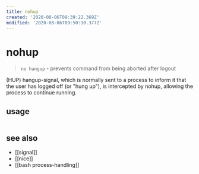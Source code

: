 ```yaml
---
title: nohup
created: '2020-08-06T09:39:22.369Z'
modified: '2020-08-06T09:50:10.377Z'
---
```


# nohup

> `no hangup` - prevents command from being aborted after logout

(HUP) hangup-signal, which is normally sent to a process to inform it that the user has logged off (or "hung up"),
is intercepted by nohup, allowing the process to continue running.

## usage
```sh

```
## see also
- [[signal]]
- [[nice]]
- [[bash process-handling]]
